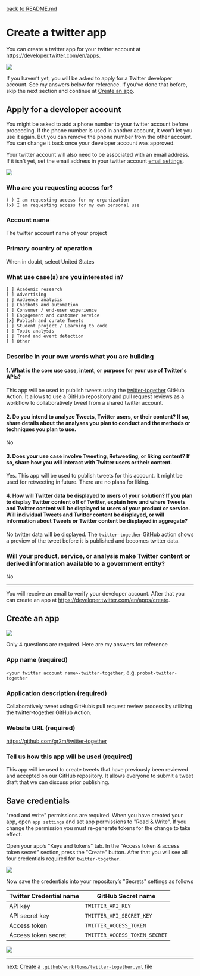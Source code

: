 [back to README.md](../README.md/#setup)

# Create a twitter app

You can create a twitter app for your twitter account at https://developer.twitter.com/en/apps.

[![](twitter-01-create-an-app.png)](https://developer.twitter.com/en/apps)

If you haven’t yet, you will be asked to apply for a Twitter developer account. See my answers below for reference. If you’ve done that before, skip the next section and continue at [Create an app](#create-an-app).

## Apply for a developer account

You might be asked to add a phone number to your twitter account before proceeding. If the phone number is used in another account, it won’t let you use it again. But you can remove the phone number from the other account. You can change it back once your developer account was approved.

Your twitter account will also need to be associated with an email address. If it isn't yet, set the email address in your twitter account [email settings](https://twitter.com/settings/email).

![](twitter-02-sign-up-for-developer-account.png)

### Who are you requesting access for?

    ( ) I am requesting access for my organization
    (x) I am requesting access for my own personal use

### Account name

The twitter account name of your project

### Primary country of operation

When in doubt, select United States

### What use case(s) are you interested in?

    [ ] Academic research
    [ ] Advertising
    [ ] Audience analysis
    [ ] Chatbots and automation
    [ ] Consumer / end-user experience
    [ ] Engagement and customer service
    [x] Publish and curate Tweets
    [ ] Student project / Learning to code
    [ ] Topic analysis
    [ ] Trend and event detection
    [ ] Other

### Describe in your own words what you are building

#### 1. What is the core use case, intent, or purpose for your use of Twitter's APIs?

This app will be used to publish tweets using the [twitter-together](https://github.com/gr2m/twitter-together/) GitHub Action. It allows to use a GitHub repository and pull request reviews as a workflow to collaboratively tweet from a shared twitter account.

#### 2. Do you intend to analyze Tweets, Twitter users, or their content? If so, share details about the analyses you plan to conduct and the methods or techniques you plan to use.

No

#### 3. Does your use case involve Tweeting, Retweeting, or liking content? If so, share how you will interact with Twitter users or their content.

Yes. This app will be used to publish tweets for this account. It might be used for retweeting in future. There are no plans for liking.

#### 4. How will Twitter data be displayed to users of your solution? If you plan to display Twitter content off of Twitter, explain how and where Tweets and Twitter content will be displayed to users of your product or service. Will individual Tweets and Twitter content be displayed, or will information about Tweets or Twitter content be displayed in aggregate?

No twitter data will be displayed. The `twitter-together` GitHub action shows a preview of the tweet before it is published and becomes twitter data.

### Will your product, service, or analysis make Twitter content or derived information available to a government entity?

No

---

You will receive an email to verify your developer account. After that you can create an app at https://developer.twitter.com/en/apps/create.

## Create an app

![](twitter-03-create-app.png)

Only 4 questions are required. Here are my answers for reference

### App name (required)

`<your twitter account name>-twitter-together`, e.g. `probot-twitter-together`

### Application description (required)

Collaboratively tweet using GitHub’s pull request review process by utilizing the twitter-together GitHub Action.

### Website URL (required)

https://github.com/gr2m/twitter-together

### Tell us how this app will be used (required)

This app will be used to create tweets that have previously been reviewed and accepted on our GitHub repository. It allows everyone to submit a tweet draft that we can discuss prior publishing.

## Save credentials

"read and write" permissions are required. When you have created your app, open `app settings` and set app permissions to "Read & Write". If you change the permission you must re-generate tokens for the change to take effect.

Open your app’s "Keys and tokens" tab. In the "Access token & access token secret" section, press the "Create" button. After that you will see all four credentials required for `twitter-together`.

![](twitter-04-keys-and-tokens.png)

Now save the credentials into your repository’s "Secrets" settings as follows

| Twitter Credential name | GitHub Secret name            |
| ----------------------- | ----------------------------- |
| API key                 | `TWITTER_API_KEY`             |
| API secret key          | `TWITTER_API_SECRET_KEY`      |
| Access token            | `TWITTER_ACCESS_TOKEN`        |
| Access token secret     | `TWITTER_ACCESS_TOKEN_SECRET` |

![](twitter-05-repository-secrets.png)

---

next: [Create a `.github/workflows/twitter-together.yml` file](02-create-twitter-together-workflow.md)
